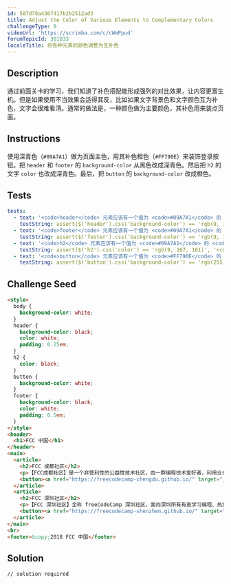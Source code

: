 ```yaml
---
id: 587d78a4367417b2b2512ad3
title: Adjust the Color of Various Elements to Complementary Colors
challengeType: 0
videoUrl: 'https://scrimba.com/c/cWmPpud'
forumTopicId: 301033
localeTitle: 将各种元素的颜色调整为互补色
---
```


## Description
<section id='description'>
通过前面关卡的学习，我们知道了补色搭配能形成强列的对比效果，让内容更富生机。但是如果使用不当效果会适得其反，比如如果文字背景色和文字颜色互为补色，文字会很难看清。通常的做法是，一种颜色做为主要颜色，其补色用来装点页面。
</section>

## Instructions
<section id='instructions'>
使用深青色（<code>#09A7A1</code>）做为页面主色，用其补色橙色（<code>#FF790E</code>）来装饰登录按钮。把 <code>header</code> 和 <code>footer</code> 的 <code>background-color</code> 从黑色改成深青色。然后把 <code>h2</code> 的文字 <code>color</code> 也改成深青色。最后，把 <code>button</code> 的 <code>background-color</code> 改成橙色。
</section>

## Tests
<section id='tests'>

```yml
tests:
  - text: '<code>header</code> 元素应该有一个值为 <code>#09A7A1</code> 的 <code>background-color</code> CSS 属性。'
    testString: assert($('header').css('background-color') == 'rgb(9, 167, 161)', '<code>header</code> 元素应该有一个值为 <code>#09A7A1</code> 的 <code>background-color</code> CSS 属性。');
  - text: '<code>footer</code> 元素应该有一个值为 <code>#09A7A1</code> 的 <code>background-color</code>CSS 属性。'
    testString: assert($('footer').css('background-color') == 'rgb(9, 167, 161)', '<code>footer</code> 元素应该有一个值为 <code>#09A7A1</code> 的 <code>background-color</code> CSS 属性。');
  - text: '<code>h2</code> 元素应该有一个值为 <code>#09A7A1</code> 的 <code>color</code> CSS 属性。'
    testString: assert($('h2').css('color') == 'rgb(9, 167, 161)', '<code>h2</code> 元素应该有一个值为 <code>#09A7A1</code> 的 <code>color</code> CSS 属性。');
  - text: '<code>button</code> 元素应该有一个值为 <code>#FF790E</code> 的 <code>background-color</code> CSS 属性。'
    testString: assert($('button').css('background-color') == 'rgb(255, 121, 14)', '<code>button</code> 元素应该有一个值为 <code>#FF790E</code> 的 <code>background-color</code> CSS 属性。');

```

</section>

## Challenge Seed
<section id='challengeSeed'>

<div id='html-seed'>

```html
<style>
  body {
    background-color: white;
  }
  header {
    background-color: black;
    color: white;
    padding: 0.25em;
  }
  h2 {
    color: black;
  }  
  button {
    background-color: white;
  }
  footer {
    background-color: black;
    color: white;
    padding: 0.5em;
  }
</style>
<header>
  <h1>FCC 中国</h1>
</header>
<main>
  <article>
    <h2>FCC 成都社区</h2>
    <p>【FCC成都社区】是一个非营利性的公益性技术社区，由一群编程技术爱好者，利用业余时间搭建的一个友好的交流、学习、互助的平台，帮助开发者、技术爱好者提升个人技术能力，同时帮助企业解决人才问题。</p>
    <button><a href="https://freecodecamp-chengdu.github.io/" target="_blank">更多</a></button>
  </article>
  <article>
    <h2>FCC 深圳社区</h2>
    <p>【FCC 深圳社区】全称 freeCodeCamp 深圳社区，面向深圳所有有意学习编程、热爱编程、甚至想要通过编程找到一份好工作的学生和社会群众，传承 freeCodeCamp 中文社区的主旨思想，倡导人人皆可编程。</p>
    <button><a href="https://freecodecamp-shenzhen.github.io/" target="_blank">更多</a></button>
  </article>
</main>
<br>
<footer>&copy;2018 FCC 中国</footer>
```

</div>



</section>

## Solution
<section id='solution'>

```html
// solution required
```

</section>
              
